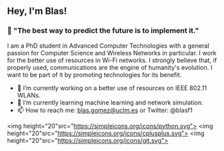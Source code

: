 ## Hey, I'm Blas!

### 💬 "The best way to predict the future is to implement it."

I am a PhD student in Advanced Computer Technologies with a general passion for Computer Science and Wireless Networks in particular. I work for the better use of resources in Wi-Fi networks. I strongly believe that, if properly used, communications are the engine of humanity's evolution. I want to be part of it by promoting technologies for its benefit. 

- 🔭 I’m currently working on a better use of resources on IEEE 802.11 WLANs.
- 🌱 I’m currently learning machine learning and network simulation.
- 📫 How to reach me: blas.gomez@uclm.es or Twitter: @blasf1

<img height="20"src="https://simpleicons.org/icons/python.svg">
<img height="20"src="https://simpleicons.org/icons/cplusplus.svg">
<img height="20"src="https://simpleicons.org/icons/git.svg">
